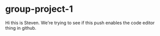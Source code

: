 # group-project-1

Hi this is Steven. We're trying to see if this push enables the code editor thing in github.